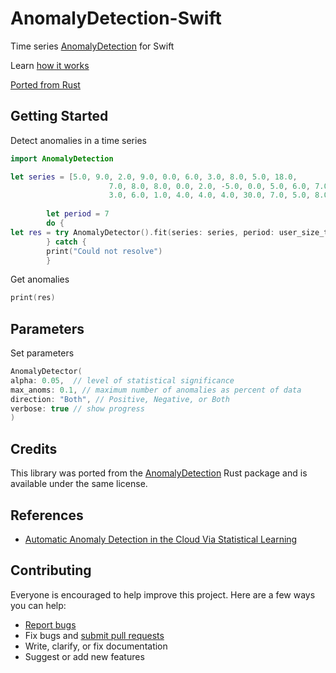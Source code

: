# AnomalyDetection-Swift

Time series [AnomalyDetection](https://github.com/twitter/AnomalyDetection) for Swift

Learn [how it works](https://blog.twitter.com/engineering/en_us/a/2015/introducing-practical-and-robust-anomaly-detection-in-a-time-series)

[Ported from Rust](https://github.com/ankane/AnomalyDetection.rs)


## Getting Started

Detect anomalies in a time series

```swift
import AnomalyDetection

let series = [5.0, 9.0, 2.0, 9.0, 0.0, 6.0, 3.0, 8.0, 5.0, 18.0,
                      7.0, 8.0, 8.0, 0.0, 2.0, -5.0, 0.0, 5.0, 6.0, 7.0,
                      3.0, 6.0, 1.0, 4.0, 4.0, 4.0, 30.0, 7.0, 5.0, 8.0]
        
        let period = 7
        do {
let res = try AnomalyDetector().fit(series: series, period: user_size_t(period))
        } catch {
        print("Could not resolve")
        }
```

Get anomalies

```swift
print(res)
```

## Parameters

Set parameters

```swift
AnomalyDetector(
alpha: 0.05,  // level of statistical significance
max_anoms: 0.1, // maximum number of anomalies as percent of data
direction: "Both", // Positive, Negative, or Both
verbose: true // show progress
)

```

## Credits

This library was ported from the [AnomalyDetection](https://github.com/ankane/AnomalyDetection.rs) Rust package and is available under the same license.

## References

- [Automatic Anomaly Detection in the Cloud Via Statistical Learning](https://arxiv.org/abs/1704.07706)


## Contributing

Everyone is encouraged to help improve this project. Here are a few ways you can help:

- [Report bugs](https://github.com/ambeckley/AnomalyDetection-Swift/issues)
- Fix bugs and [submit pull requests](https://github.com/ambeckley/AnomalyDetection-Swift/pulls)
- Write, clarify, or fix documentation
- Suggest or add new features





